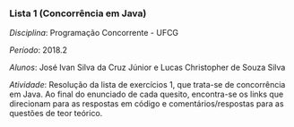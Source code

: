 ### Lista 1 (Concorrência em Java)

_Disciplina_: Programação Concorrente - UFCG

_Período_: 2018.2

_Alunos_: José Ivan Silva da Cruz Júnior e Lucas Christopher de Souza Silva

_Atividade_: Resolução da lista de exercícios 1, que trata-se de concorrência em Java. Ao final do enunciado de cada quesito, encontra-se os links que direcionam para as respostas em código e comentários/respostas para as questões de teor teórico.
